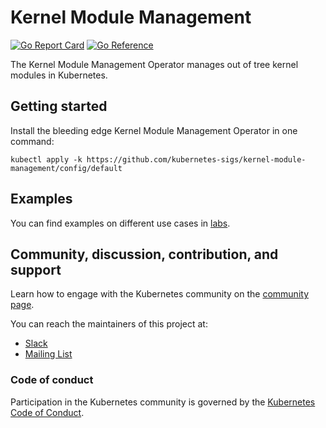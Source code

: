 # Kernel Module Management

[![Go Report Card](https://goreportcard.com/badge/github.com/kubernetes-sigs/kernel-module-management)](https://goreportcard.com/report/github.com/kubernetes-sigs/kernel-module-management)
[![Go Reference](https://pkg.go.dev/badge/github.com/kubernetes-sigs/kernel-module-management.svg)](https://pkg.go.dev/github.com/kubernetes-sigs/kernel-module-management)

The Kernel Module Management Operator manages out of tree kernel modules in Kubernetes.

## Getting started
Install the bleeding edge Kernel Module Management Operator in one command:
```shell
kubectl apply -k https://github.com/kubernetes-sigs/kernel-module-management/config/default
```

## Examples
You can find examples on different use cases in [labs](docs/labs).

## Community, discussion, contribution, and support

Learn how to engage with the Kubernetes community on the [community page](http://kubernetes.io/community/).

You can reach the maintainers of this project at:

- [Slack](http://slack.k8s.io/)
- [Mailing List](https://groups.google.com/forum/#!forum/kubernetes-dev)

### Code of conduct

Participation in the Kubernetes community is governed by the [Kubernetes Code of Conduct](code-of-conduct.md).

[owners]: https://git.k8s.io/community/contributors/guide/owners.md
[Creative Commons 4.0]: https://git.k8s.io/website/LICENSE
